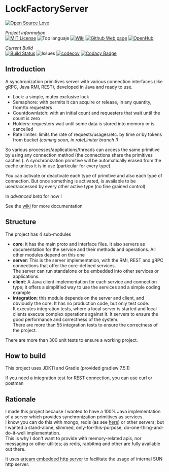 # LockFactoryServer

[![Open Source Love](https://badges.frapsoft.com/os/v3/open-source.svg?v=103)](https://github.com/ellerbrock/open-source-badges/)

_Project information_        
[![MIT License](https://img.shields.io/github/license/oscar-besga-panel/LockFactoryServer)](https://opensource.org/licenses/MIT)
![Top languaje](https://img.shields.io/github/languages/top/oscar-besga-panel/LockFactoryServer)
[![Wiki](https://badgen.net/badge/icon/wiki?icon=wiki&label)](https://github.com/oscar-besga-panel/LockFactoryServer/wiki)
[![Github Web page](https://badgen.net/badge/github/website?icon=github)](https://oscar-besga-panel.github.io/LockFactoryServer/)
[![OpenHub](https://badgen.net/badge/%20/openhub/purple?icon=awesome)](https://openhub.net/p/LockFactoryServer)

_Current Build_  
[![Build Status](https://app.travis-ci.com/oscar-besga-panel/LockFactoryServer.svg?branch=main)](https://app.travis-ci.com/oscar-besga-panel/LockFactoryServer)
![Issues](https://img.shields.io/github/issues/oscar-besga-panel/LockFactoryServer)
[![codecov](https://codecov.io/gh/oscar-besga-panel/LockFactoryServer/branch/main/graph/badge.svg?token=BUFDK9DQ3Q)](https://codecov.io/gh/oscar-besga-panel/LockFactoryServer)
[![Codacy Badge](https://app.codacy.com/project/badge/Grade/95b46a3667b143ba80848c2bd3889890)](https://www.codacy.com/gh/oscar-besga-panel/LockFactoryServer/dashboard?utm_source=github.com&amp;utm_medium=referral&amp;utm_content=oscar-besga-panel/LockFactoryServer&amp;utm_campaign=Badge_Grade)

## Introduction


A synchronization primitives server with various connection interfaces (like gRPC, Java RMI, REST),
developed in Java and ready to use.
* Lock: a simple, mutex exclusive lock
* Semaphore: with permits it can acquire or release, in any quantity, from/to requesters
* Countdownlatch: with an initial count and requesters that wait until the count is zero
* Holders: requesters wait until some data is stored into memory or is cancelled
* Rate limiter: limits the rate of requests/usages/etc. by time or by tokens from bucket _(coming soon, in *rateLimiter* branch !)_


So various processes/applications/threads can access the same primitive by using any connection method
(the connections share the primitives caches ).
A synchronization primitive will be automatically erased from the cache unless it is in use (particular for every type).

You can activate or deactivate each type of primitive and also each type of connection.
But once something is activated, is available to be used/accessed by every other active type (no fine grained control)




In _advanced beta_ for now !  

See the [wiki](https://github.com/oscar-besga-panel/LockFactoryServer/wiki) for more documentation

## Structure

The project has 4 sub-modules
* **core**: it has the main proto and interface files. It also servers as documentation for the service and their methods and operations.
All other modules depend on this one 
* **server**: This is the server implementation, with the RMI, REST and gRPC connections that offer the core-defined services.  
The server can run standalone or be embedded into other services or applications.
* **client**: A Java client implementation for each service and connection type; it offers a simplified way to use the services and a simple coding example
* **integration**: this module depends on the server and client, and obviously the core. It has no production code, but only test code.  
It executes integration tests, where a local server is started and local clients execute complex operations against it. It servers to ensure the good performance and correctness of the system.  
There are more than 55 integration tests to ensure the correctness of the project. 
 
There are more than 300 unit tests to ensure a working project.

## How to build

This project uses JDK11 and Gradle (provided gradlew 7.5.1)  

If you need a integration test for REST connection, you can use curl or postman


## Rationale

I made this project because I wanted to have a 100% Java implementation of a server which provides synchronization primitives as services.  
I know you can do this with mongo, redis (as see [here](https://github.com/oscar-besga-panel/InterruptingJedisLocks)) or other servers; but I wanted a stand-alone, slimmed, only-for-this-purpose, do-one-thing-and-do-it-well implementation.  
This is why I don't want to provide with memory-related apis, nor messaging or other utilites; as redis, rabbitmq and other are fully available out there.


It uses [arteam embedded http server](https://github.com/arteam/embedded-http-server) to facilitate the usage of internal SUN http server.